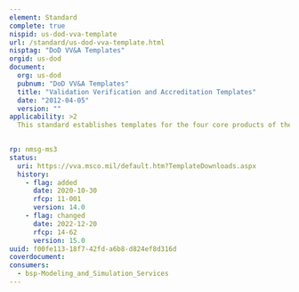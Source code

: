 ```yaml
---
element: Standard
complete: true
nispid: us-dod-vva-template
url: /standard/us-dod-vva-template.html
nisptag: "DoD VV&A Templates"
orgid: us-dod
document:
  org: us-dod
  pubnum: "DoD VV&A Templates"
  title: "Validation Verification and Accreditation Templates"
  date: "2012-04-05"
  version: ""
applicability: >2
  This standard establishes templates for the four core products of the Modeling and Simulation (M&S) Verification, Validation, and Accreditation (VV&A) processes  Accreditation Plan; V&V Plan; V&V Report, and Accreditation Report.  The templates provide a common framework and interfacing capability between the four documents (Accreditation Plan; V&V Plan; V&V Report, and Accreditation Report) and support consistency and efficiency. Additionally, the plans and reports produced by following the templates serve as a communications device between the participants in the VV&A processes. Specific templates for each document are found in the appendices.

  
rp: nmsg-ms3
status:
  uri: https://vva.msco.mil/default.htm?TemplateDownloads.aspx
  history: 
    - flag: added
      date: 2020-10-30
      rfcp: 11-001
      version: 14.0
    - flag: changed
      date: 2022-12-20
      rfcp: 14-62
      version: 15.0
uuid: f00fe113-18f7-42fd-a6b8-d824ef8d316d
coverdocument:
consumers:
  - bsp-Modeling_and_Simulation_Services
---
```

